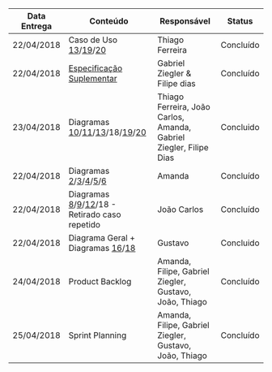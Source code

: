 |Data Entrega|Conteúdo|Responsável|Status|
|----|------|---------|-----|
|22/04/2018|Caso de Uso [13](Assinatura-Twitch-Prime)/[19](Criação-de-Vídeo)/[20](Hosting)|Thiago Ferreira|Concluído|
|22/04/2018|[Especificação Suplementar](Especificação-Suplementar)|Gabriel Ziegler & Filipe dias|Concluído|
|23/04/2018|Diagramas [10](Diagrama-Adição-de-Add-ons-em-Jogos)/[11](Diagrama-Chat-de-Voz)/[13](Diagrama-Assinatura-Twitch-Prime)/18/[19](Diagrama-Criação-de-Vídeo)/[20](Diagrama-Hosting)|Thiago Ferreira, João Carlos, Amanda,<br/> Gabriel Ziegler, Filipe Dias|Concluido|
|22/04/2018|Diagramas [2](Diagrama-Transmissão-Multimídia)/[3](Diagrama-Criação-de-Conta)/[4](Diagrama-Inscrição-em-Canal)/[5](Diagrama-Doação-de-Bits)/[6](Diagrama-Compra-de-Bits)|Amanda|Concluído|
|22/04/2018|Diagramas [8](Diagrama-Mensagens-Privadas)/[9](Diagrama-Restrições-de-Chat)/[12](Diagrama-Transmissão-de-Ads)/18 - Retirado caso repetido|João Carlos|Concluído|
|22/04/2018|Diagrama Geral + Diagramas [16](Diagrama-Banir-Viewer)/[18](Diagrama-Adição-de-Jogo-ao-Catálogo)|Gustavo|Concluido|
|24/04/2018|Product Backlog|Amanda, Filipe, Gabriel Ziegler, Gustavo, João, Thiago|Concluído|
|25/04/2018|Sprint Planning|Amanda, Filipe, Gabriel Ziegler, Gustavo, João, Thiago|Concluído|

